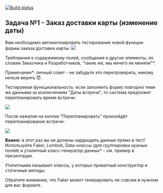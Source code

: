 [![Build status](https://ci.appveyor.com/api/projects/status/wc51wx42d5d8drcl/branch/main?svg=true)](https://ci.appveyor.com/project/Plushcake/patterns-1/branch/main)

## Задача №1 - Заказ доставки карты (изменение даты)
Вам необходимо автоматизировать тестирование новой функции формы заказа доставки карты:
![](https://github.com/netology-code/aqa-homeworks/blob/master/patterns/pic/order.png?raw=true)

Требования к содержимому полей, сообщения и другие элементы, по словам Заказчика и Разработчиков, "такие же, мы ничего не меняли"*.

Примечание*: личный совет - не забудьте это перепроверить, никому нельзя верить 😈.

Тестируемая функциональность: если заполнить форму повторно теми же данными за исключением "Даты встречи", то система предложит перепланировать время встречи:

![](https://github.com/netology-code/aqa-homeworks/blob/master/patterns/pic/replan.png?raw=true)

После нажатия на кнопке "Перепланировать" произойдёт перепланирование встречи:

![](https://github.com/netology-code/aqa-homeworks/blob/master/patterns/pic/success.png?raw=true)

**Важно**: в этот раз вы не должны хардкодить данные прямо в тест! Используйте Faker, Lombok, Data-классы (для группировки нужных полей) и утилитный класс-генератор данных* - см. пример в презентации.

Утилитными называют классы, у которых приватный конструктор и статичные методы.

Обратите внимание, что Faker может генерировать не совсем в нужном для вас формате.